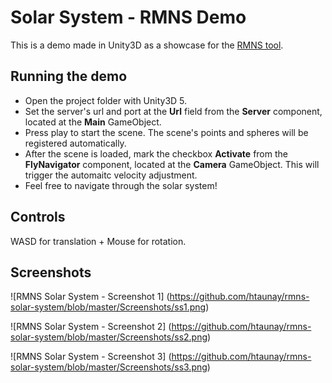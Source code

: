 # Solar System - RMNS Demo

This is a demo made in Unity3D as a showcase for the
[RMNS tool](https://github.com/htaunay/rmns).

## Running the demo

* Open the project folder with Unity3D 5.
* Set the server's url and port at the **Url** field from the **Server**
component, located at the **Main** GameObject.
* Press play to start the scene. The scene's points and spheres will be
registered automatically.
* After the scene is loaded, mark the checkbox **Activate** from the
**FlyNavigator** component, located at the **Camera** GameObject. This
will trigger the automaitc velocity adjustment.
* Feel free to navigate through the solar system!

## Controls

WASD for translation + Mouse for rotation.

## Screenshots

![RMNS Solar System - Screenshot 1]
(https://github.com/htaunay/rmns-solar-system/blob/master/Screenshots/ss1.png)

![RMNS Solar System - Screenshot 2]
(https://github.com/htaunay/rmns-solar-system/blob/master/Screenshots/ss2.png)

![RMNS Solar System - Screenshot 3]
(https://github.com/htaunay/rmns-solar-system/blob/master/Screenshots/ss3.png)
